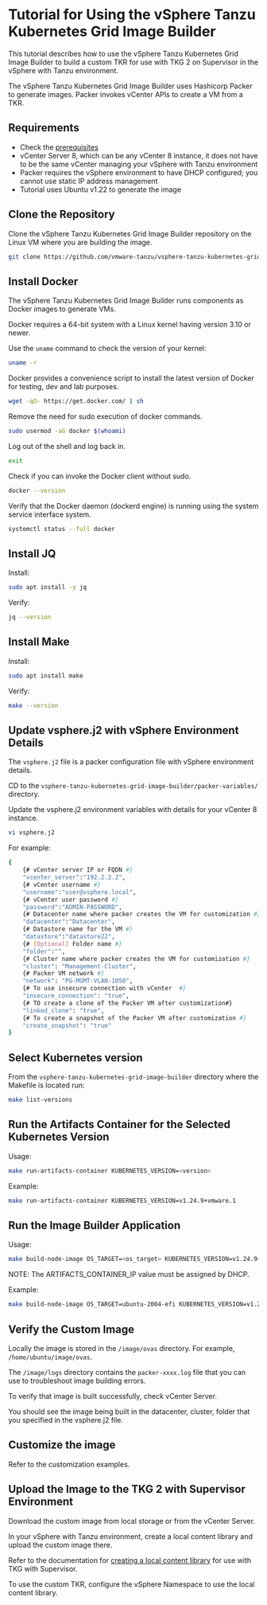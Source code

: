 # Tutorial for Using the vSphere Tanzu Kubernetes Grid Image Builder

This tutorial describes how to use the vSphere Tanzu Kubernetes Grid Image Builder to build a custom TKR for use with TKG 2 on Supervisor in the vSphere with Tanzu environment.

The vSphere Tanzu Kubernetes Grid Image Builder uses Hashicorp Packer to generate images. Packer invokes vCenter APIs to create a VM from a TKR.

## Requirements

- Check the [prerequisites](tkg#prerequisites)
- vCenter Server 8, which can be any vCenter 8 instance, it does not have to be the same vCenter managing your vSphere with Tanzu environment
- Packer requires the vSphere environment to have DHCP configured; you cannot use static IP address management
- Tutorial uses Ubuntu v1.22 to generate the image

## Clone the Repository

Clone the vSphere Tanzu Kubernetes Grid Image Builder repository on the Linux VM where you are building the image.

```bash
git clone https://github.com/vmware-tanzu/vsphere-tanzu-kubernetes-grid-image-builder.git
```

## Install Docker

The vSphere Tanzu Kubernetes Grid Image Builder runs components as Docker images to generate VMs.

Docker requires a 64-bit system with a Linux kernel having version 3.10 or newer.

Use the `uname` command to check the version of your kernel:

```bash
uname -r
```

Docker provides a convenience script to install the latest version of Docker for testing, dev and lab purposes.

```bash
wget -qO- https://get.docker.com/ | sh
```

Remove the need for sudo execution of docker commands.  

```bash
sudo usermod -aG docker $(whoami)
```

Log out of the shell and log back in.

```bash
exit
```

Check if you can invoke the Docker client without sudo.

```bash
docker --version
```

Verify that the Docker daemon (dockerd engine) is running using the system service interface system.

```bash
systemctl status --full docker
```

## Install JQ

Install:

```bash
sudo apt install -y jq
```

Verify:

```bash
jq --version
```

## Install Make

Install:

```bash
sudo apt install make
```

Verify:

```bash
make --version
```

## Update vsphere.j2 with vSphere Environment Details

The `vsphere.j2` file is a packer configuration file with vSphere environment details.

CD to the `vsphere-tanzu-kubernetes-grid-image-builder/packer-variables/` directory.

Update the vsphere.j2 environment variables with details for your vCenter 8 instance.

```bash
vi vsphere.j2
```

For example:

```bash
{
    {# vCenter server IP or FQDN #}
    "vcenter_server":"192.2.2.2",
    {# vCenter username #}
    "username":"user@vsphere.local",
    {# vCenter user password #}
    "password":"ADMIN-PASSWORD",
    {# Datacenter name where packer creates the VM for customization #}
    "datacenter":"Datacenter",
    {# Datastore name for the VM #}
    "datastore":"datastore22",
    {# [Optional] Folder name #}
    "folder":"",
    {# Cluster name where packer creates the VM for customization #}
    "cluster": "Management-Cluster",
    {# Packer VM network #}
    "network": "PG-MGMT-VLAN-1050",
    {# To use insecure connection with vCenter  #}
    "insecure_connection": "true",
    {# TO create a clone of the Packer VM after customization#}
    "linked_clone": "true",
    {# To create a snapshot of the Packer VM after customization #}
    "create_snapshot": "true"
}
```

## Select Kubernetes version

From the `vsphere-tanzu-kubernetes-grid-image-builder` directory where the Makefile is located run:

```bash
make list-versions
```

## Run the Artifacts Container for the Selected Kubernetes Version

Usage:

```bash
make run-artifacts-container KUBERNETES_VERSION=<version>
```

Example:

```bash
make run-artifacts-container KUBERNETES_VERSION=v1.24.9+vmware.1
```

## Run the Image Builder Application

Usage:

```bash
make build-node-image OS_TARGET=<os_target> KUBERNETES_VERSION=v1.24.9+vmware.1 TKR_SUFFIX=<tkr_suffix> ARTIFACTS_CONTAINER_IP=<artifacts_container_ip> IMAGE_ARTIFACTS_PATH=<image_artifacts_path> ARTIFACTS_CONTAINER_PORT=8081
```

NOTE: The ARTIFACTS_CONTAINER_IP value must be assigned by DHCP.

Example:

```bash
make build-node-image OS_TARGET=ubuntu-2004-efi KUBERNETES_VERSION=v1.24.9+vmware.1 TKR_SUFFIX=byoi ARTIFACTS_CONTAINER_IP=192.2.2.3 IMAGE_ARTIFACTS_PATH=/home/ubuntu/image ARTIFACTS_CONTAINER_PORT=8081
```

## Verify the Custom Image

Locally the image is stored in the `/image/ovas` directory. For example, `/home/ubuntu/image/ovas`.

The `/image/logs` directory contains the `packer-xxxx.log` file that you can use to troubleshoot image building errors.

To verify that image is built successfully, check vCenter Server.

You should see the image being built in the datacenter, cluster, folder that you specified in the vsphere.j2 file.

## Customize the image

Refer to the customization examples.

## Upload the Image to the TKG 2 with Supervisor Environment

Download the custom image from local storage or from the vCenter Server.

In your vSphere with Tanzu environment, create a local content library and upload the custom image there.

Refer to the documentation for [creating a local content library](https://docs.vmware.com/en/VMware-vSphere/8.0/vsphere-with-tanzu-tkg/GUID-19E8E034-5256-4EFC-BEBF-D4F17A8ED021.html) for use with TKG with Supervisor.

To use the custom TKR, configure the vSphere Namespace to use the local content library.
